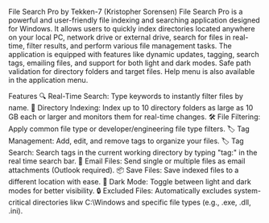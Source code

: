 File Search Pro by Tekken-7 (Kristopher Sorensen)
File Search Pro is a powerful and user-friendly file indexing and searching application designed for Windows. It allows users to quickly index directories located anywhere on your local PC, network drive or external drive, search for files in real-time, filter results, and perform various file management tasks. The application is equipped with features like dynamic updates, tagging, search tags, emailing files, and support for both light and dark modes. Safe path validation for directory folders and target files. Help menu is also available in the application menu.

Features
🔍 Real-Time Search: Type keywords to instantly filter files by name.
📁 Directory Indexing: Index up to 10 directory folders as large as 10 GB each or larger and monitors them for real-time changes.
🛠 File Filtering: Apply common file type or developer/engineering file type filters.
🏷 Tag Management: Add, edit, and remove tags to organize your files.
🏷 Tag Search: Search tags in the current working directory by typing "tag:" in the real time search bar.
📧 Email Files: Send single or multiple files as email attachments (Outlook required).
📦 Save Files: Save indexed files to a different location with ease.
🎨 Dark Mode: Toggle between light and dark modes for better visibility.
🔒 Excluded Files: Automatically excludes system-critical directories likw C:\\Windows and specific file types (e.g., .exe, .dll, .ini).
